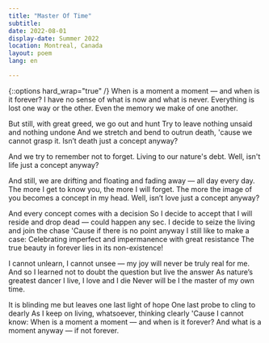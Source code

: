 ```yaml
---
title: "Master Of Time"
subtitle:
date: 2022-08-01
display-date: Summer 2022
location: Montreal, Canada
layout: poem
lang: en

---
```



{::options hard_wrap="true" /}
When is a moment a moment — and when is it forever?
I have no sense of what is now and what is never.
Everything is lost one way or the other.
Even the memory we make of one another.

But still, with great greed, we go out and hunt
Try to leave nothing unsaid and nothing undone
And we stretch and bend to outrun death, 'cause we cannot grasp it.
Isn’t death just a concept anyway?

And we try to remember not to forget.
Living to our nature's debt.
Well, isn't life just a concept anyway?

And still, we are drifting and floating and fading away
— all day every day.
The more I get to know you, the more I will forget.
The more the image of you becomes a concept in my head.
Well, isn’t love just a concept anyway?

And every concept comes with a decision
So I decide to accept that I will reside and drop dead
— could happen any sec.
I decide to seize the living and join the chase
'Cause if there is no point anyway I still like to make a case:
Celebrating imperfect and impermanence with great resistance
The true beauty in forever lies in its non-existence!

I cannot unlearn, I cannot unsee — my joy will never be truly real for me.
And so I learned not to doubt the question but live the answer
As nature’s greatest dancer I live, I love and I die
Never will be I the master of my own time.

It is blinding me but leaves one last light of hope
One last probe to cling to dearly
As I keep on living, whatsoever, thinking clearly
'Cause I cannot know:
When is a moment a moment — and when is it forever?
And what is a moment anyway — if not forever.
